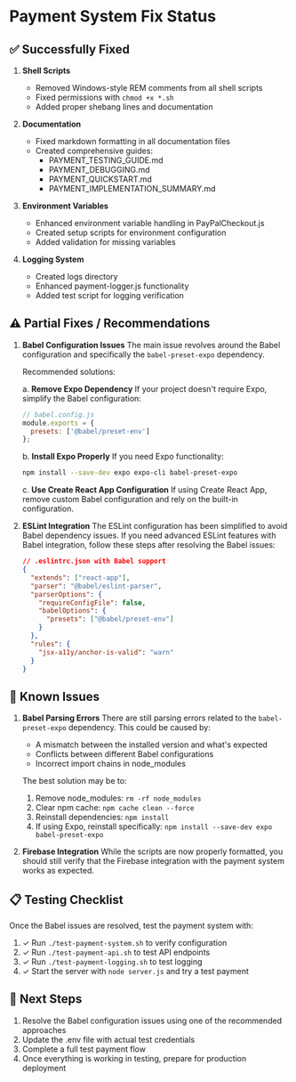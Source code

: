 # Payment System Fix Status

## ✅ Successfully Fixed

1. **Shell Scripts**
   - Removed Windows-style REM comments from all shell scripts
   - Fixed permissions with `chmod +x *.sh`
   - Added proper shebang lines and documentation

2. **Documentation**
   - Fixed markdown formatting in all documentation files
   - Created comprehensive guides:
     - PAYMENT_TESTING_GUIDE.md
     - PAYMENT_DEBUGGING.md
     - PAYMENT_QUICKSTART.md
     - PAYMENT_IMPLEMENTATION_SUMMARY.md

3. **Environment Variables**
   - Enhanced environment variable handling in PayPalCheckout.js
   - Created setup scripts for environment configuration
   - Added validation for missing variables

4. **Logging System**
   - Created logs directory
   - Enhanced payment-logger.js functionality
   - Added test script for logging verification

## ⚠️ Partial Fixes / Recommendations

1. **Babel Configuration Issues**
   The main issue revolves around the Babel configuration and specifically the `babel-preset-expo` dependency.

   Recommended solutions:
   
   a. **Remove Expo Dependency**
      If your project doesn't require Expo, simplify the Babel configuration:
      ```js
      // babel.config.js
      module.exports = {
        presets: ['@babel/preset-env']
      };
      ```
   
   b. **Install Expo Properly**
      If you need Expo functionality:
      ```bash
      npm install --save-dev expo expo-cli babel-preset-expo
      ```

   c. **Use Create React App Configuration**
      If using Create React App, remove custom Babel configuration and rely on the built-in configuration.

2. **ESLint Integration**
   The ESLint configuration has been simplified to avoid Babel dependency issues. If you need advanced ESLint features with Babel integration, follow these steps after resolving the Babel issues:
   
   ```json
   // .eslintrc.json with Babel support
   {
     "extends": ["react-app"],
     "parser": "@babel/eslint-parser",
     "parserOptions": {
       "requireConfigFile": false,
       "babelOptions": {
         "presets": ["@babel/preset-env"]
       }
     },
     "rules": {
       "jsx-a11y/anchor-is-valid": "warn"
     }
   }
   ```

## 🛑 Known Issues

1. **Babel Parsing Errors**
   There are still parsing errors related to the `babel-preset-expo` dependency. This could be caused by:
   
   - A mismatch between the installed version and what's expected
   - Conflicts between different Babel configurations
   - Incorrect import chains in node_modules
   
   The best solution may be to:
   
   1. Remove node_modules: `rm -rf node_modules`
   2. Clear npm cache: `npm cache clean --force`
   3. Reinstall dependencies: `npm install`
   4. If using Expo, reinstall specifically: `npm install --save-dev expo babel-preset-expo`

2. **Firebase Integration**
   While the scripts are now properly formatted, you should still verify that the Firebase integration with the payment system works as expected.

## 📋 Testing Checklist

Once the Babel issues are resolved, test the payment system with:

1. ✓ Run `./test-payment-system.sh` to verify configuration
2. ✓ Run `./test-payment-api.sh` to test API endpoints
3. ✓ Run `./test-payment-logging.sh` to test logging
4. ✓ Start the server with `node server.js` and try a test payment

## 🔄 Next Steps

1. Resolve the Babel configuration issues using one of the recommended approaches
2. Update the .env file with actual test credentials
3. Complete a full test payment flow
4. Once everything is working in testing, prepare for production deployment
